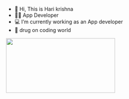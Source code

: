 - 👋 Hi, This is Hari krishna
- 🧑‍💻 App Developer
- 💻 I’m currently working as an App developer
- 💙 drug on coding world
<img src="(https://assets-global.website-files.com/6377bf360873283fad488724/638ca82a95fb434e6f42a283_Flutter.png)" alt="" width="300" height="150">

<!---
Harikrishna2525/Harikrishna2525 is a ✨ special ✨ repository because its `README.md` (this file) appears on your GitHub profile.
You can click the Preview link to take a look at your changes.
--->
